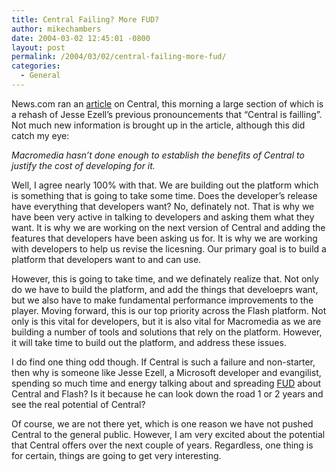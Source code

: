 ```yaml
---
title: Central Failing? More FUD?
author: mikechambers
date: 2004-03-02 12:45:01 -0800
layout: post
permalink: /2004/03/02/central-failing-more-fud/
categories:
  - General
---
```



News.com ran an [article][1] on Central, this morning a large section of which is a rehash of Jesse Ezell&#8217;s previous pronouncements that &#8220;Central is failling&#8221;. Not much new information is brought up in the article, although this did catch my eye:

*Macromedia hasn&#8217;t done enough to establish the benefits of Central to justify the cost of developing for it.*

Well, I agree nearly 100% with that. We are building out the platform which is something that is going to take some time. Does the developer&#8217;s release have everything that developers want? No, definately not. That is why we have been very active in talking to developers and asking them what they want. It is why we are working on the next version of Central and adding the features that developers have been asking us for. It is why we are working with developers to help us revise the licesning. Our primary goal is to build a platform that developers want to and can use.

However, this is going to take time, and we definately realize that. Not only do we have to build the platform, and add the things that develoeprs want, but we also have to make fundamental performance improvements to the player. Moving forward, this is our top priority across the Flash platform. Not only is this vital for developers, but it is also vital for Macromedia as we are building a number of tools and solutions that rely on the platform. However, it will take time to build out the platform, and address these issues.

I do find one thing odd though. If Central is such a failure and non-starter, then why is someone like Jesse Ezell, a Microsoft developer and evangilist, spending so much time and energy talking about and spreading [FUD][2] about Central and Flash? Is it because he can look down the road 1 or 2 years and see the real potential of Central?

Of course, we are not there yet, which is one reason we have not pushed Central to the general public. However, I am very excited about the potential that Central offers over the next couple of years. Regardless, one thing is for certain, things are going to get very interesting.

 [1]: http://news.com.com/2100-1012-5167812.html?tag=cd_top
 [2]: http://info.astrian.net/jargon/terms/f/FUD.html